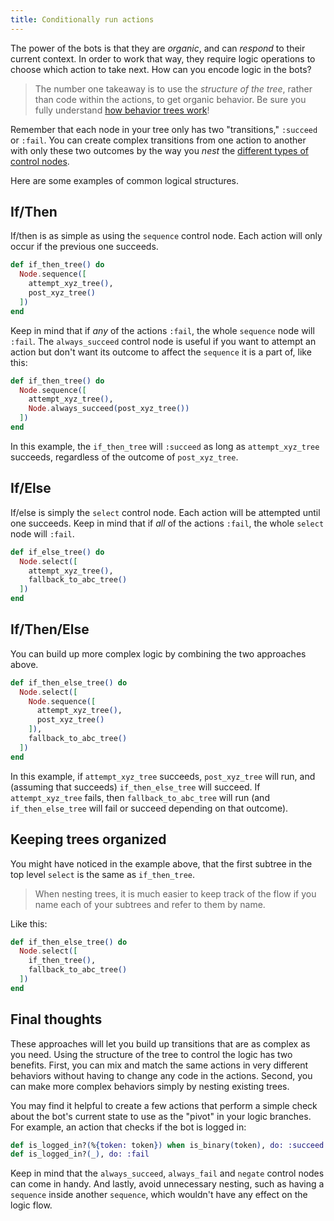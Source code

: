 ```yaml
---
title: Conditionally run actions
---
```


The power of the bots is that they are _organic_, and can _respond_ to their current
context. In order to work that way, they require logic operations to choose which
action to take next. How can you encode logic in the bots?

> The number one takeaway is to use the _structure of the tree_, rather than code
> within the actions, to get organic behavior. Be sure you fully understand
> [how behavior trees work][1]!

Remember that each node in your tree only has two "transitions," `:succeed` or
`:fail`. You can create complex transitions from one action to another with only
these two outcomes by the way you _nest_ the [different types of control nodes][2].

Here are some examples of common logical structures.

## If/Then

If/then is as simple as using the `sequence` control node. Each action will only
occur if the previous one succeeds.

```elixir
def if_then_tree() do
  Node.sequence([
    attempt_xyz_tree(),
    post_xyz_tree()
  ])
end
```

Keep in mind that if _any_ of the actions `:fail`, the whole `sequence` node will
`:fail`. The `always_succeed` control node is useful if you want to attempt an
action but don't want its outcome to affect the `sequence` it is a part of, like
this:

```elixir
def if_then_tree() do
  Node.sequence([
    attempt_xyz_tree(),
    Node.always_succeed(post_xyz_tree())
  ])
end
```

In this example, the `if_then_tree` will `:succeed` as long as `attempt_xyz_tree`
succeeds, regardless of the outcome of `post_xyz_tree`.

## If/Else

If/else is simply the `select` control node. Each action will be attempted until one
succeeds. Keep in mind that if _all_ of the actions `:fail`, the whole `select`
node will `:fail`.

```elixir
def if_else_tree() do
  Node.select([
    attempt_xyz_tree(),
    fallback_to_abc_tree()
  ])
end
```

## If/Then/Else

You can build up more complex logic by combining the two approaches above.

```elixir
def if_then_else_tree() do
  Node.select([
    Node.sequence([
      attempt_xyz_tree(),
      post_xyz_tree()
    ]),
    fallback_to_abc_tree()
  ])
end
```

In this example, if `attempt_xyz_tree` succeeds, `post_xyz_tree` will run, and
(assuming that succeeds) `if_then_else_tree` will succeed. If `attempt_xyz_tree`
fails, then `fallback_to_abc_tree` will run (and `if_then_else_tree` will fail or
succeed depending on that outcome).

## Keeping trees organized

You might have noticed in the example above, that the first subtree in the top level
`select` is the same
as `if_then_tree`.

> When nesting trees, it is much easier to keep track of the flow if you name each of
> your subtrees and refer to them by name.

Like this:

```elixir
def if_then_else_tree() do
  Node.select([
    if_then_tree(),
    fallback_to_abc_tree()
  ])
end
```

## Final thoughts

These approaches will let you build up transitions that are as complex as you need.
Using the structure of the tree to control the logic has two benefits. First, you
can mix and match the same actions in very different behaviors without having to
change any code in the actions. Second, you can make more complex behaviors simply
by nesting existing trees.

You may find it helpful to create a few actions that perform a simple check about the
bot's current state to use as the "pivot" in your logic branches. For example, an
action that checks if the bot is logged in:

```elixir
def is_logged_in?(%{token: token}) when is_binary(token), do: :succeed
def is_logged_in?(_), do: :fail
```

Keep in mind that the `always_succeed`, `always_fail` and `negate` control nodes can
come in handy. And lastly, avoid unnecessary nesting, such as having a `sequence` 
inside another `sequence`, which wouldn't have any effect on the logic flow.

[1]: ../../why-behavior-trees/
[2]: https://hexdocs.pm/behavior_tree/BehaviorTree.Node.html#content

